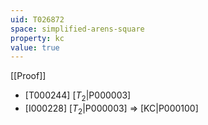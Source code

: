 ```yaml
---
uid: T026872
space: simplified-arens-square
property: kc
value: true
---
```

[[Proof]]

* [T000244] [$T_2$|P000003]
* [I000228] [$T_2$|P000003] => [KC|P000100]

